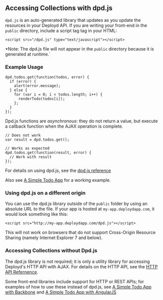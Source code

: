 <!--{
  title: 'Accessing Collections with dpd.js',
  tags: ['guide', 'collection']
}-->

## Accessing Collections with dpd.js

`dpd.js` is an auto-generated library that updates as you update the resources in your Deployd API. If you are writing your front-end in the `public` directory, include a script tag tag in your HTML:

    <script src="/dpd.js" type="text/javascript"></script>

*Note: The dpd.js file will not appear in the `public` directory because it is generated at runtime.`

### Example Usage

    dpd.todos.get(function(todos, error) {
      if (error) {
        alert(error.message);
      } else {
        for (var i = 0; i < todos.length; i++) {
          renderTodo(todos[i]);
        };
      }
    });

Dpd.js functions are *asynchronous*: they do not return a value, but execute a callback function when the AJAX operation is complete.

    // Does not work
    var result = dpd.todos.get();

<!--...-->

    // Works as expected
    dpd.todos.get(function(result, error) {
      // Work with result
    });

For details on using dpd.js, see the [dpd.js reference](./reference/dpd-js.md)

Also see [A Simple Todo App](./examples/a-simple-todo-app.md) for a working example.

### Using dpd.js on a different origin

You can use the dpd.js library outside of the `public` folder by using an absolute URL to the file. If your app is hosted at `my-app.deploydapp.com`, it would look something like this:

    <script src="http://my-app.deploydapp.com/dpd.js"></script>

This will not work on browsers that do not support Cross-Origin Resource Sharing (namely Internet Explorer 7 and below).


### Accessing Collections without Dpd.js

The dpd.js library is not required; it is only a utility library for accessing Deployd's HTTP API with AJAX. For details on the HTTP API, see the [HTTP API Refernence](./reference/http.md).

Some front-end libraries include support for HTTP or REST APIs; for examples of how to use these instead of dpd.js, see [A Simple Todo App with Backbone](./examples/a-simple-todo-app-with-backbone.md) and [A Simple Todo App with AngularJS](./examples/a-simple-todo-app-with-angular.md)